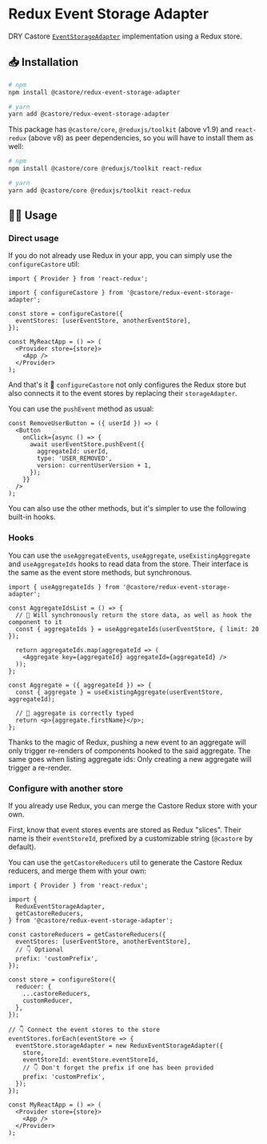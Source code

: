 # Redux Event Storage Adapter

DRY Castore [`EventStorageAdapter`](https://github.com/castore-dev/castore/#-eventstorageadapter) implementation using a Redux store.

## 📥 Installation

```bash
# npm
npm install @castore/redux-event-storage-adapter

# yarn
yarn add @castore/redux-event-storage-adapter
```

This package has `@castore/core`, `@reduxjs/toolkit` (above v1.9) and `react-redux` (above v8) as peer dependencies, so you will have to install them as well:

```bash
# npm
npm install @castore/core @reduxjs/toolkit react-redux

# yarn
yarn add @castore/core @reduxjs/toolkit react-redux
```

## 👩‍💻 Usage

### Direct usage

If you do not already use Redux in your app, you can simply use the `configureCastore` util:

```tsx
import { Provider } from 'react-redux';

import { configureCastore } from '@castore/redux-event-storage-adapter';

const store = configureCastore({
  eventStores: [userEventStore, anotherEventStore],
});

const MyReactApp = () => (
  <Provider store={store}>
    <App />
  </Provider>
);
```

And that's it 🙌 `configureCastore` not only configures the Redux store but also connects it to the event stores by replacing their `storageAdapter`.

You can use the `pushEvent` method as usual:

```tsx
const RemoveUserButton = ({ userId }) => (
  <Button
    onClick={async () => {
      await userEventStore.pushEvent({
        aggregateId: userId,
        type: 'USER_REMOVED',
        version: currentUserVersion + 1,
      });
    }}
  />
);
```

You can also use the other methods, but it's simpler to use the following built-in hooks.

### Hooks

You can use the `useAggregateEvents`, `useAggregate`, `useExistingAggregate` and `useAggregateIds` hooks to read data from the store. Their interface is the same as the event store methods, but synchronous.

```tsx
import { useAggregateIds } from '@castore/redux-event-storage-adapter';

const AggregateIdsList = () => {
  // 🙌 Will synchronously return the store data, as well as hook the component to it
  const { aggregateIds } = useAggregateIds(userEventStore, { limit: 20 });

  return aggregateIds.map(aggregateId => (
    <Aggregate key={aggregateId} aggregateId={aggregateId} />
  ));
};

const Aggregate = ({ aggregateId }) => {
  const { aggregate } = useExistingAggregate(userEventStore, aggregateId);

  // 🙌 aggregate is correctly typed
  return <p>{aggregate.firstName}</p>;
};
```

Thanks to the magic of Redux, pushing a new event to an aggregate will only trigger re-renders of components hooked to the said aggregate. The same goes when listing aggregate ids: Only creating a new aggregate will trigger a re-render.

### Configure with another store

If you already use Redux, you can merge the Castore Redux store with your own.

First, know that event stores events are stored as Redux "slices". Their name is their `eventStoreId`, prefixed by a customizable string (`@castore` by default).

You can use the `getCastoreReducers` util to generate the Castore Redux reducers, and merge them with your own:

```tsx
import { Provider } from 'react-redux';

import {
  ReduxEventStorageAdapter,
  getCastoreReducers,
} from '@castore/redux-event-storage-adapter';

const castoreReducers = getCastoreReducers({
  eventStores: [userEventStore, anotherEventStore],
  // 👇 Optional
  prefix: 'customPrefix',
});

const store = configureStore({
  reducer: {
    ...castoreReducers,
    customReducer,
  },
});

// 👇 Connect the event stores to the store
eventStores.forEach(eventStore => {
  eventStore.storageAdapter = new ReduxEventStorageAdapter({
    store,
    eventStoreId: eventStore.eventStoreId,
    // 👇 Don't forget the prefix if one has been provided
    prefix: 'customPrefix',
  });
});

const MyReactApp = () => (
  <Provider store={store}>
    <App />
  </Provider>
);
```
